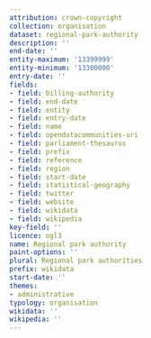 ```yaml
---
attribution: crown-copyright
collection: organisation
dataset: regional-park-authority
description: ''
end-date: ''
entity-maximum: '13399999'
entity-minimum: '13300000'
entry-date: ''
fields:
- field: billing-authority
- field: end-date
- field: entity
- field: entry-date
- field: name
- field: opendatacommunities-uri
- field: parliament-thesaurus
- field: prefix
- field: reference
- field: region
- field: start-date
- field: statistical-geography
- field: twitter
- field: website
- field: wikidata
- field: wikipedia
key-field: ''
licence: ogl3
name: Regional park authority
paint-options: ''
plural: Regional park authorities
prefix: wikidata
start-date: ''
themes:
- administrative
typology: organisation
wikidata: ''
wikipedia: ''
---
```


